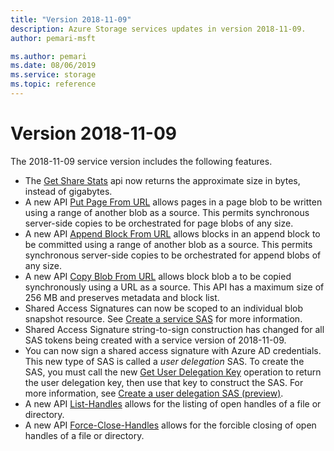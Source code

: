 ```yaml
---
title: "Version 2018-11-09"
description: Azure Storage services updates in version 2018-11-09.
author: pemari-msft

ms.author: pemari
ms.date: 08/06/2019
ms.service: storage
ms.topic: reference
---
```


# Version 2018-11-09

The 2018-11-09 service version includes the following features.

- The [Get Share Stats](Get-Share-Stats.md) api now returns the approximate size in bytes, instead of gigabytes.
- A new API [Put Page From URL](Put-Page-From-Url.md) allows pages in a page blob to be written using a range of another blob as a source. This permits synchronous server-side copies to be orchestrated for page blobs of any size.
- A new API [Append Block From URL](Append-Block-From-Url.md) allows blocks in an append block to be committed using a range of another blob as a source. This permits synchronous server-side copies to be orchestrated for append blobs of any size.
- A new API [Copy Blob From URL](Copy-Blob-From-Url.md) allows block blob a to be copied synchronously using a URL as a source. This API has a maximum size of 256 MB and preserves metadata and block list.
- Shared Access Signatures can now be scoped to an individual blob snapshot resource. See [Create a service SAS](create-service-sas.md) for more information.
- Shared Access Signature string-to-sign construction has changed for all SAS tokens being created with a service version of 2018-11-09.
- You can now sign a shared access signature with Azure AD credentials. This new type of SAS is called a *user delegation* SAS. To create the SAS, you must call the new [Get User Delegation Key](Get-User-Delegation-Key.md) operation to return the user delegation key, then use that key to construct the SAS. For more information, see [Create a user delegation SAS (preview)](create-user-delegation-sas.md).
- A new API [List-Handles](List-Handles.md) allows for the listing of open handles of a file or directory.
- A new API [Force-Close-Handles](Force-Close-Handles.md) allows for the forcible closing of open handles of a file or directory.
